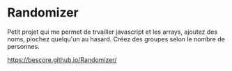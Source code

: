# Randomizer

Petit projet qui me permet de trvailler javascript et les arrays, ajoutez des noms, piochez quelqu'un au hasard. Créez des groupes selon le nombre de personnes.

https://bescore.github.io/Randomizer/
